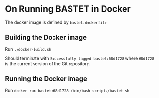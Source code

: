 # On Running BASTET in Docker

The docker image is defined by `bastet.dockerfile`

## Building the Docker image

Run `./docker-build.sh`

Should terminate with `Successfully tagged bastet:68d1728`
where `68d1728` is the current version of the Git repository.

## Running the Docker image

Run `docker run bastet:68d1728 /bin/bash scripts/bastet.sh`


